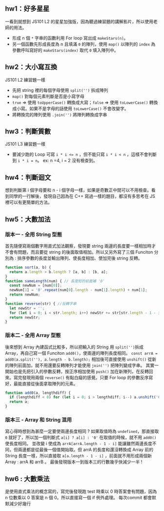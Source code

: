 ## hw1：好多星星
一看到就想到 JS101 L2 的星星加強版，因為聽過練習題的講解影片，所以使用老師的用法。
-  形成 n 個 `*` 字串的函數利用 For loop 寫出成 `makeStars(n)`。
- 另一個函數先形成長度為 n 且填滿 `0` 的陣列，使用 `map()` 以陣列的 `index` 為參數呼叫寫好的 `makeStars(index)` 取代 `0` 填入陣列中。

## hw2：大小寫互換
JS101 L2  練習題一樣
- 先把 string 裡的每個字母使用 `split('')` 拆成陣列
- `map()` 對每個元素判斷是否是小寫字母
- `true` => 使用 `toUpperCase()` 轉換成大寫；`false` => 使用 `toLowerCase()` 轉換成小寫。如果不是字母的話使用 `toLowerCase()` 不會改變字。
- 將轉換完的陣列使用 `.join('')` 將陣列轉換成字串 

## hw3：判斷質數
JS101 L3  練習題一樣
- 要減少跑的 Loop 可寫 `i * i <= n` ，但不能只寫 `i * i < n` ，這樣不會判斷到 `i * i = n`。 ex: n =4, i = 2 沒有檢查到。
## hw4：判斷迴文
想到判斷第 i 個字母要和 n - i 個字母一樣，如果是奇數正中間可以不用檢查。看到同學的一行解後，發現自己因為在 C++ 寫過一樣的題目，都沒有多思考在 JS 裡可以有更簡單的方法。
## hw5：大數加法
### 版本一 - 全用 String 型態
首先隨便寫兩個數字用直式加法觀察，發現要 string 兩邊的長度要一樣相加時才不會有問題，而且要從 string 的後面取值相加。所以又另外寫了三個 Funciton 分別為 : 排序參數的長度並輸出陣列、使長度相加、使加完後 string 反轉。
``` js
function sort(a, b) {
  return a.length > b.length ? [a, b] : [b, a];
}
function sameLength(num) { // 長度短的前面補 '0'
  const newNum = [num[0]];
  newNum[1] = '0'.repeat(num[0].length - num[1].length) + num[1];
  return newNum;
}
function reverse(str) { //反轉字串 
  let newStr = '';
  for (let i = 0; i < str.length; i++) newStr += str[str.length - 1 - i];
  return newStr;
}
```
### 版本二 - 全用 Array 型態
後來想到 Array 內建函式比較多，所以把輸入的 String 用 `split('')`拆成 Array，再自己寫一個 Funciton `add0()`，使兩邊的陣列長度相同。
`const arrA = add0(a.split(''), a.length - b.length);`
相加後可直接使用 `unshift()` 從新的陣列前面加，就不用還要反轉陣列才能使用 `join('')` 把陣列變成字串。
其實一開始也是先把引入的參數反轉，按正序相加使用 `push()` 加在新陣列，在反轉回來。寫完發現用兩個 `reverse()` 有點白癡的感覺。只要 For loop 的參數反序寫好，最能直接從後面拿取陣列的元素。
```js
function add0(a, lengthdiff) {
  if (lengthdiff < 0) for (let i = 0; i > lengthdiff; i--) a.unshift('0');
  return a;
}
```
### 版本三 - Array 和 String 混用
寫心得時想到為甚麼一定要使兩邊長度相同 ? 如果取值時為 `undefined`，那直接取 `0` 就好了，所以加一個判斷式  `a[i] ? a[i] : '0'` 在取值的時候，就不用 `add0()` 使長度相同。
並改變 i 使成為 `arrA[arrA.length - 1 - i]` 能讓雖然兩邊長度不同，但兩邊都是從最後一個值開始取。但 arrA 的長度和還沒轉換成 Array 前的 String 長度一樣，所以直接取 `a[a.length - 1 - i]` ，前面就不用形成兩個新 Array : arrA 和 arrB 。 最後發現版本一到版本三的行數幾乎快減少一半 !



## hw6 : 大數乘法
是使用直式乘法的概念寫的，寫完後發現跑 test 時乘以 0 時答案會有問題，因為 n 位數乘以 0 答案是 n 個 0。所以直接寫一個 if 例外處理。
每次commit 都會默默減少好幾行